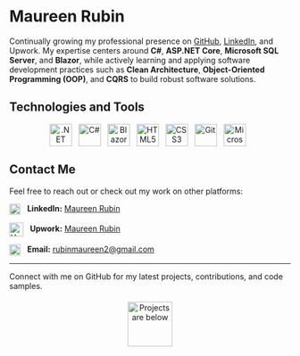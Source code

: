 # Maureen Rubin

Continually growing my professional presence on [GitHub](https://github.com/maureenrubin), [LinkedIn](https://www.linkedin.com/in/maureen-rubin-b35a3a31a), and Upwork. My expertise centers around **C#**, **ASP.NET Core**, **Microsoft SQL Server**, and **Blazor**, while actively learning and applying software development practices such as **Clean Architecture**, **Object-Oriented Programming (OOP)**, and **CQRS** to build robust software solutions.


## Technologies and Tools
<div align="center">
<p>
  <img src="https://upload.wikimedia.org/wikipedia/commons/7/7d/Microsoft_.NET_logo.svg" alt=".NET Logo" width="40" style="vertical-align:middle; margin-right: 8px;" />
  <img src="https://cdn.jsdelivr.net/gh/devicons/devicon/icons/csharp/csharp-original.svg" alt="C#" width="40" style="vertical-align:middle; margin-right: 8px;" />
  <img src="https://cdn.jsdelivr.net/gh/devicons/devicon/icons/blazor/blazor-original.svg" alt="Blazor" width="40" style="vertical-align:middle; margin-right: 8px;" />
  <img src="https://cdn.jsdelivr.net/gh/devicons/devicon/icons/html5/html5-original.svg" alt="HTML5" width="40" style="vertical-align:middle; margin-right: 8px;" />
  <img src="https://cdn.jsdelivr.net/gh/devicons/devicon/icons/css3/css3-original.svg" alt="CSS3" width="40" style="vertical-align:middle; margin-right: 8px;" />
  <img src="https://cdn.jsdelivr.net/gh/devicons/devicon/icons/git/git-original.svg" alt="Git" width="40" style="vertical-align:middle; margin-right: 8px;" />
  <img src="https://cdn.jsdelivr.net/gh/devicons/devicon/icons/microsoftsqlserver/microsoftsqlserver-plain.svg" alt="Microsoft SQL Server" width="40" style="vertical-align:middle; margin-right: 8px;" />
</p>
</div>


## Contact Me 

Feel free to reach out or check out my work on other platforms:

<img src="https://cdn.jsdelivr.net/gh/devicons/devicon/icons/linkedin/linkedin-original.svg" alt="LinkedIn" width="20" style="vertical-align:middle; margin-right: 8px;" /> <strong>LinkedIn:</strong> <a href="https://www.linkedin.com/in/maureen-rubin-b35a3a31a">Maureen Rubin</a>

<img src="https://cdn.worldvectorlogo.com/logos/upwork.svg" alt="Upwork" width="25" style="vertical-align:middle; margin-right: 8px;" /> <strong>Upwork:</strong> <a href="https://www.upwork.com/freelancers/~01a54ce93ec2fdb005">Maureen Rubin</a>

<img src="https://upload.wikimedia.org/wikipedia/commons/4/4e/Mail_%28iOS%29.svg" alt="Email" width="20" style="vertical-align:middle; margin-right: 8px;" /> <strong>Email:</strong> rubinmaureen2@gmail.com

---
Connect with me on GitHub for my latest projects, contributions, and code samples.

<div align="center" style="margin-top: 20px;">
  <img src="https://upload.wikimedia.org/wikipedia/commons/7/7e/Arrow_down.gif" alt="Projects are below" width="80" />
</div>

